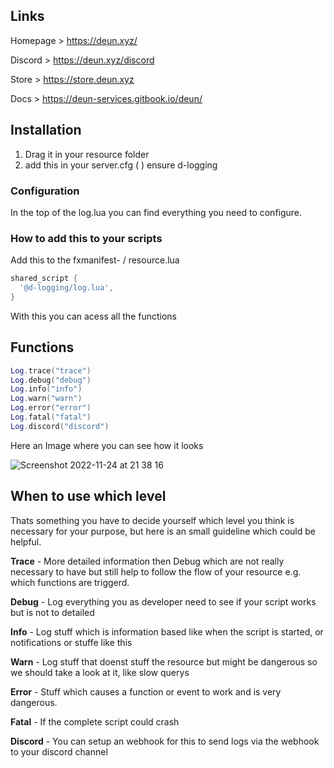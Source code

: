 ## Links

Homepage > https://deun.xyz/

Discord > https://deun.xyz/discord

Store > https://store.deun.xyz

Docs > https://deun-services.gitbook.io/deun/

## Installation

1. Drag it in your resource folder
2. add this in your server.cfg ( )
   ensure d-logging

### Configuration

In the top of the log.lua you can find everything you need to configure.

### How to add this to your scripts

Add this to the fxmanifest- / resource.lua

```lua
shared_script {
  '@d-logging/log.lua',
}
```

With this you can acess all the functions

## Functions

```lua
Log.trace("trace")
Log.debug("debug")
Log.info("info")
Log.warn("warn")
Log.error("error")
Log.fatal("fatal")
Log.discord("discord")

```

Here an Image where you can see how it looks

![Screenshot 2022-11-24 at 21 38 16](https://user-images.githubusercontent.com/116830002/203861349-98dfc31a-edfa-4f8e-a493-7ce2210afab1.png)

## When to use which level

Thats something you have to decide yourself which level you think is necessary for your purpose, but here is an small guideline which could be helpful.

**Trace** - More detailed information then Debug which are not really necessary to have but still help to follow the flow of your resource e.g. which functions are triggerd.

**Debug** - Log everything you as developer need to see if your script works but is not to detailed

**Info** - Log stuff which is information based like when the script is started, or notifications or stuffe like this

**Warn** - Log stuff that doenst stuff the resource but might be dangerous so we should take a look at it, like slow querys

**Error** - Stuff which causes a function or event to work and is very dangerous.

**Fatal** - If the complete script could crash

**Discord** - You can setup an webhook for this to send logs via the webhook to your discord channel
